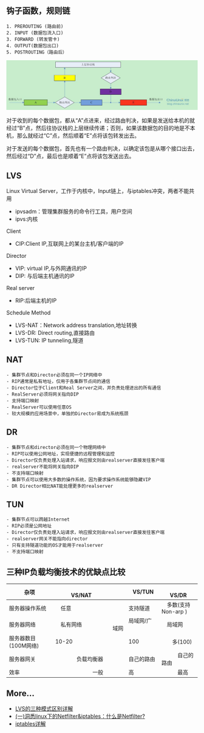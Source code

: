 ## 钩子函数，规则链

    1. PREROUTING (路由前)
    2. INPUT (数据包流入口)
    3. FORWARD (转发管卡)
    4. OUTPUT(数据包出口)
    5. POSTROUTING（路由后）

[![Alt text](/imgs/01.jpg)](http://blog.chinaunix.net/uid-23069658-id-3160506.html)

对于收到的每个数据包，都从“A”点进来，经过路由判决，如果是发送给本机的就经过“B”点，然后往协议栈的上层继续传递；否则，如果该数据包的目的地是不本机，那么就经过“C”点，然后顺着“E”点将该包转发出去。

对于发送的每个数据包，首先也有一个路由判决，以确定该包是从哪个接口出去，然后经过“D”点，最后也是顺着“E”点将该包发送出去。

## LVS

Linux Virtual Server，工作于内核中，Input链上，与iptables冲突，两者不能共用
- ipvsadm：管理集群服务的命令行工具，用户空间
- ipvs:内核

Client
- CIP:Client IP,互联网上的某台主机/客户端的IP

Director
- VIP: virtual IP,与外网通讯的IP
- DIP: 与后端主机通讯的IP

Real server
- RIP:后端主机的IP

Schedule Method
- LVS-NAT：Network address translation,地址转换
- LVS-DR: Direct routing,直接路由
- LVS-TUN: IP tunneling,隧道

## NAT

    - 集群节点和Director必须在同一个IP网络中
    - RIP通常是私有地址，仅用于各集群节点间的通信
    - Director位于Client和Real Server之间，并负责处理进出的所有通信
    - RealServer必须将网关指向DIP
    - 支持端口映射
    - RealServer可以使用任意OS
    - 较大规模的应用场景中，单独的Director易成为系统瓶颈

## DR

    - 集群节点和director必须在同一个物理网络中
    - RIP可以使用公网地址，实现便捷的远程管理和监控
    - Director仅负责处理入站请求，响应报文则由realserver直接发往客户端
    - realserver不能将网关指向DIP
    - 不支持端口映射
    - 集群节点可以使用大多数的操作系统，因为要求操作系统能够隐藏VIP
    - DR Director相比NAT能处理更多的realserver

## TUN

    - 集群节点可以跨越Internet
    - RIP必须是公网地址
    - Director仅负责处理入站请求，响应报文则由realserver直接发往客户端
    - realserver网关不能指向director
    - 只有支持隧道功能的OS才能用于realserver
    - 不支持端口映射

## 三种IP负载均衡技术的优缺点比较

|杂项　|　　　　　　　　VS/NAT　|　　　 VS/TUN　　|　　　　VS/DR |
|------|------------------------|-----------------|--------------|
|服务器操作系统　　　|　任意　　　|　　　支持隧道　　　|　多数(支持Non-arp )|
|服务器网络　　　　　|　私有网络　|　　　局域网/广域网　|　局域网|
|服务器数目(100M网络)| 10-20　　　|　　　100　　　　　|　　多(100)|
|服务器网关　　|　　　　负载均衡器|　　　自己的路由　|　　　自己的路由|
|效率　　|　　　　　　　一般　　　|　　　高　　　　　|　　　最高|

## More...

- [LVS的三种模式区别详解](http://blog.chinaunix.net/uid-29431701-id-4082013.html)
- [(一)洞悉linux下的Netfilter&iptables：什么是Netfilter?](http://blog.chinaunix.net/uid-23069658-id-3160506.html)
- [iptables详解](http://blog.chinaunix.net/uid-26495963-id-3279216.html)